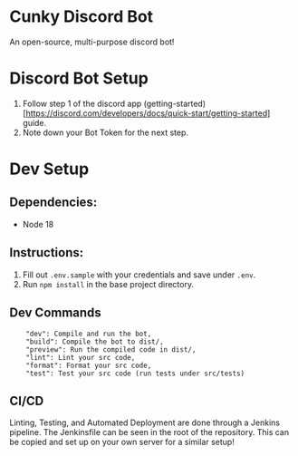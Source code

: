 # Cunky Discord Bot

An open-source, multi-purpose discord bot!

# Discord Bot Setup

1. Follow step 1 of the discord app
   (getting-started)[https://discord.com/developers/docs/quick-start/getting-started] guide.
2. Note down your Bot Token for the next step.

# Dev Setup

## Dependencies:

- Node 18

## Instructions:

1. Fill out `.env.sample` with your credentials and save under `.env`.
2. Run `npm install` in the base project directory.

## Dev Commands

```
    "dev": Compile and run the bot,
    "build": Compile the bot to dist/,
    "preview": Run the compiled code in dist/,
    "lint": Lint your src code,
    "format": Format your src code,
    "test": Test your src code (run tests under src/tests)
```

## CI/CD

Linting, Testing, and Automated Deployment are done through a Jenkins pipeline. The Jenkinsfile can
be seen in the root of the repository. This can be copied and set up on your own server for a
similar setup!

